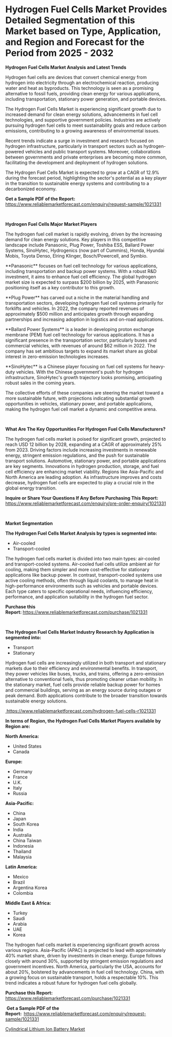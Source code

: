 <p><h1>Hydrogen Fuel Cells Market Provides Detailed Segmentation of this Market based on Type, Application, and Region and Forecast for the Period from 2025 - 2032</h1></p><p><strong>Hydrogen Fuel Cells Market Analysis and Latest Trends</strong></p>
<p><p>Hydrogen fuel cells are devices that convert chemical energy from hydrogen into electricity through an electrochemical reaction, producing water and heat as byproducts. This technology is seen as a promising alternative to fossil fuels, providing clean energy for various applications, including transportation, stationary power generation, and portable devices. </p><p>The Hydrogen Fuel Cells Market is experiencing significant growth due to increased demand for clean energy solutions, advancements in fuel cell technologies, and supportive government policies. Industries are actively pursuing hydrogen fuel cells to meet sustainability goals and reduce carbon emissions, contributing to a growing awareness of environmental issues. </p><p>Recent trends indicate a surge in investment and research focused on hydrogen infrastructure, particularly in transport sectors such as hydrogen-powered vehicles and public transport systems. Moreover, collaborations between governments and private enterprises are becoming more common, facilitating the development and deployment of hydrogen solutions. </p><p>The Hydrogen Fuel Cells Market is expected to grow at a CAGR of 12.9% during the forecast period, highlighting the sector's potential as a key player in the transition to sustainable energy systems and contributing to a decarbonized economy.</p></p>
<p><strong>Get a Sample PDF of the Report:&nbsp;</strong> <a href="https://www.reliablemarketforecast.com/enquiry/request-sample/1021331?utm_campaign=1840&utm_medium=2&utm_source=Github&utm_content=ia&utm_term=14022025&utm_id=hydrogen-fuel-cells">https://www.reliablemarketforecast.com/enquiry/request-sample/1021331</a></p>
<p>&nbsp;</p>
<p><strong>Hydrogen Fuel Cells Major Market Players</strong></p>
<p><p>The hydrogen fuel cell market is rapidly evolving, driven by the increasing demand for clean energy solutions. Key players in this competitive landscape include Panasonic, Plug Power, Toshiba ESS, Ballard Power Systems, SinoHytec, Hydrogenics (now part of Cummins), Honda, Hyundai Mobis, Toyota Denso, Elring Klinger, Bosch/Powercell, and Symbio.</p><p>**Panasonic** focuses on fuel cell technology for various applications, including transportation and backup power systems. With a robust R&D investment, it aims to enhance fuel cell efficiency. The global hydrogen market size is expected to surpass $200 billion by 2025, with Panasonic positioning itself as a key contributor to this growth.</p><p>**Plug Power** has carved out a niche in the material handling and transportation sectors, developing hydrogen fuel cell systems primarily for forklifts and vehicles. In 2022, the company reported revenues of approximately $500 million and anticipates growth through expanding partnerships and increasing adoption in logistics and on-road applications.</p><p>**Ballard Power Systems** is a leader in developing proton exchange membrane (PEM) fuel cell technology for various applications. It has a significant presence in the transportation sector, particularly buses and commercial vehicles, with revenues of around $62 million in 2022. The company has set ambitious targets to expand its market share as global interest in zero-emission technologies increases.</p><p>**SinoHytec** is a Chinese player focusing on fuel cell systems for heavy-duty vehicles. With the Chinese government's push for hydrogen infrastructure, SinoHytec's growth trajectory looks promising, anticipating robust sales in the coming years.</p><p>The collective efforts of these companies are steering the market toward a more sustainable future, with projections indicating substantial growth opportunities in vehicles, stationary power, and portable applications, making the hydrogen fuel cell market a dynamic and competitive arena.</p></p>
<p>&nbsp;</p>
<p><strong>What Are The Key Opportunities For Hydrogen Fuel Cells Manufacturers?</strong></p>
<p><p>The hydrogen fuel cells market is poised for significant growth, projected to reach USD 12 billion by 2028, expanding at a CAGR of approximately 25% from 2023. Driving factors include increasing investments in renewable energy, stringent emission regulations, and the push for sustainable transport solutions. Automotive, stationary power, and portable applications are key segments. Innovations in hydrogen production, storage, and fuel cell efficiency are enhancing market viability. Regions like Asia-Pacific and North America are leading adoption. As infrastructure improves and costs decrease, hydrogen fuel cells are expected to play a crucial role in the global energy transition.</p></p>
<p><strong>Inquire or Share Your Questions If Any Before Purchasing This Report:</strong> <a href="https://www.reliablemarketforecast.com/enquiry/pre-order-enquiry/1021331?utm_campaign=1840&utm_medium=2&utm_source=Github&utm_content=ia&utm_term=14022025&utm_id=hydrogen-fuel-cells">https://www.reliablemarketforecast.com/enquiry/pre-order-enquiry/1021331</a></p>
<p>&nbsp;</p>
<p><strong>Market Segmentation</strong></p>
<p><strong>The Hydrogen Fuel Cells Market Analysis by types is segmented into:</strong></p>
<p><ul><li>Air-cooled</li><li>Transport-cooled</li></ul></p>
<p><p>The hydrogen fuel cells market is divided into two main types: air-cooled and transport-cooled systems. Air-cooled fuel cells utilize ambient air for cooling, making them simpler and more cost-effective for stationary applications like backup power. In contrast, transport-cooled systems use active cooling methods, often through liquid coolants, to manage heat in high-performance environments such as vehicles and portable devices. Each type caters to specific operational needs, influencing efficiency, performance, and application suitability in the hydrogen fuel sector.</p></p>
<p><strong>Purchase this Report:&nbsp;</strong><a href="https://www.reliablemarketforecast.com/purchase/1021331?utm_campaign=1840&utm_medium=2&utm_source=Github&utm_content=ia&utm_term=14022025&utm_id=hydrogen-fuel-cells">https://www.reliablemarketforecast.com/purchase/1021331</a></p>
<p>&nbsp;</p>
<p><strong>The Hydrogen Fuel Cells Market Industry Research by Application is segmented into:</strong></p>
<p><ul><li>Transport</li><li>Stationary</li></ul></p>
<p><p>Hydrogen fuel cells are increasingly utilized in both transport and stationary markets due to their efficiency and environmental benefits. In transport, they power vehicles like buses, trucks, and trains, offering a zero-emission alternative to conventional fuels, thus promoting cleaner urban mobility. In the stationary market, fuel cells provide reliable backup power for homes and commercial buildings, serving as an energy source during outages or peak demand. Both applications contribute to the broader transition towards sustainable energy solutions.</p></p>
<p><a href="https://www.reliablemarketforecast.com/hydrogen-fuel-cells-r1021331?utm_campaign=1840&utm_medium=2&utm_source=Github&utm_content=ia&utm_term=14022025&utm_id=hydrogen-fuel-cells">&nbsp;https://www.reliablemarketforecast.com/hydrogen-fuel-cells-r1021331</a></p>
<p><strong>In terms of Region, the Hydrogen Fuel Cells Market Players available by Region are:</strong></p>
<p>
    <p> <strong> North America: </strong>
        <ul>
            <li>United States</li>
            <li>Canada</li>
        </ul>
        </p> 
    <p> <strong> Europe: </strong>
        <ul>
            <li>Germany</li>
            <li>France</li>
            <li>U.K.</li>
            <li>Italy</li>
            <li>Russia</li>
        </ul>
        </p> 
    <p> <strong> Asia-Pacific: </strong>
        <ul>
            <li>China</li>
            <li>Japan</li>
            <li>South Korea</li>
            <li>India</li>
            <li>Australia</li>
            <li>China Taiwan</li>
            <li>Indonesia</li>
            <li>Thailand</li>
            <li>Malaysia</li>
        </ul>
        </p> 
    <p> <strong> Latin America: </strong>
        <ul>
            <li>Mexico</li>
            <li>Brazil</li>
            <li>Argentina Korea</li>
            <li>Colombia</li>
        </ul>
        </p> 
    <p> <strong> Middle East & Africa: </strong>
        <ul>
            <li>Turkey</li>
            <li>Saudi</li>
            <li>Arabia</li>
            <li>UAE</li>
            <li>Korea</li>
        </ul>
    </p>
    </p>
<p><p>The hydrogen fuel cells market is experiencing significant growth across various regions. Asia-Pacific (APAC) is projected to lead with approximately 40% market share, driven by investments in clean energy. Europe follows closely with around 30%, supported by stringent emission regulations and government incentives. North America, particularly the USA, accounts for about 20%, bolstered by advancements in fuel cell technology. China, with a growing focus on sustainable transport, holds a respectable 10%. This trend indicates a robust future for hydrogen fuel cells globally.</p></p>
<p><strong>Purchase this Report: </strong><a href="https://www.reliablemarketforecast.com/purchase/1021331?utm_campaign=1840&utm_medium=2&utm_source=Github&utm_content=ia&utm_term=14022025&utm_id=hydrogen-fuel-cells">https://www.reliablemarketforecast.com/purchase/1021331</a></p>
<p>&nbsp;<strong>Get a Sample PDF of the Report:&nbsp;&nbsp;</strong><a href="https://www.reliablemarketforecast.com/enquiry/request-sample/1021331?utm_campaign=1840&utm_medium=2&utm_source=Github&utm_content=ia&utm_term=14022025&utm_id=hydrogen-fuel-cells">https://www.reliablemarketforecast.com/enquiry/request-sample/1021331</a></p>
<p><strong></strong></p>
<p><p><a href="https://github.com/vimar16th/Market-Research-Report-List-7/blob/main/cylindrical-lithium-ion-battery-market.md?utm_campaign=1840&utm_medium=2&utm_source=Github&utm_content=ia&utm_term=14022025&utm_id=hydrogen-fuel-cells">Cylindrical Lithium Ion Battery Market</a></p></p>